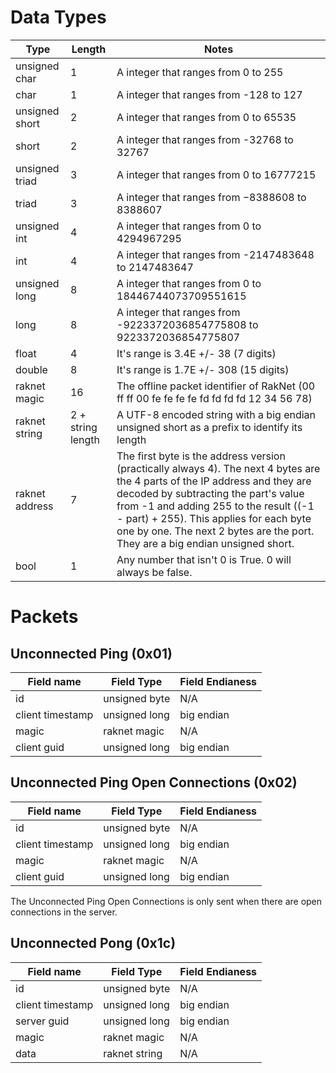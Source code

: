 # Data Types
| Type           | Length            | Notes                                                                                                                                                                                                                                                                                                                                       |
|----------------|-------------------|---------------------------------------------------------------------------------------------------------------------------------------------------------------------------------------------------------------------------------------------------------------------------------------------------------------------------------------------|
| unsigned char  | 1                 | A integer that ranges from 0 to 255                                                                                                                                                                                                                                                                                                         |
| char           | 1                 | A integer that ranges from -128 to 127                                                                                                                                                                                                                                                                                                      |
| unsigned short | 2                 | A integer that ranges from 0 to 65535                                                                                                                                                                                                                                                                                                       |
| short          | 2                 | A integer that ranges from -32768 to 32767                                                                                                                                                                                                                                                                                                  |
| unsigned triad | 3                 | A integer that ranges from 0 to 16777215                                                                                                                                                                                                                                                                                                    |
| triad          | 3                 | A integer that ranges from −8388608 to 8388607                                                                                                                                                                                                                                                                                              |
| unsigned int   | 4                 | A integer that ranges from 0 to 4294967295                                                                                                                                                                                                                                                                                                  |
| int            | 4                 | A integer that ranges from -2147483648 to 2147483647                                                                                                                                                                                                                                                                                        |
| unsigned long  | 8                 | A integer that ranges from 0 to 18446744073709551615                                                                                                                                                                                                                                                                                        |
| long           | 8                 | A integer that ranges from -9223372036854775808 to 9223372036854775807                                                                                                                                                                                                                                                                      |
| float          | 4                 | It's range is 3.4E +/- 38 (7 digits)                                                                                                                                                                                                                                                                                                        |
| double         | 8                 | It's range is 1.7E +/- 308 (15 digits)                                                                                                                                                                                                                                                                                                      |
| raknet magic   | 16                | The offline packet identifier of RakNet (00 ff ff 00 fe fe fe fe fd fd fd fd 12 34 56 78)                                                                                                                                                                                                                                                   |
| raknet string  | 2 + string length | A UTF-8 encoded string with a big endian unsigned short as a prefix to identify its length                                                                                                                                                                                                                                                  |
| raknet address | 7                 | The first byte is the address version (practically always 4). The next 4 bytes are the 4 parts of the IP address and they are decoded by subtracting the part's value from -1 and adding 255 to the result ((-1 - part) + 255). This applies for each byte one by one. The next 2 bytes are the port. They are a big endian unsigned short. |
| bool           | 1                 | Any number that isn't 0 is True. 0 will always be false.                                                                                                                                                                                                                                                                                    |

# Packets

## Unconnected Ping (0x01)
| Field name       | Field Type    | Field Endianess |
|------------------|---------------|-----------------|
| id               | unsigned byte | N/A             |
| client timestamp | unsigned long | big endian      |
| magic            | raknet magic  | N/A             |
| client guid      | unsigned long | big endian      |

## Unconnected Ping Open Connections (0x02)
| Field name       | Field Type    | Field Endianess |
|------------------|---------------|-----------------|
| id               | unsigned byte | N/A             |
| client timestamp | unsigned long | big endian      |
| magic            | raknet magic  | N/A             |
| client guid      | unsigned long | big endian      |

The Unconnected Ping Open Connections is only sent when there are open
connections in the server.

## Unconnected Pong (0x1c)
| Field name       | Field Type    | Field Endianess |
|------------------|---------------|-----------------|
| id               | unsigned byte | N/A             |
| client timestamp | unsigned long | big endian      |
| server guid      | unsigned long | big endian      |
| magic            | raknet magic  | N/A             |
| data             | raknet string | N/A             |
